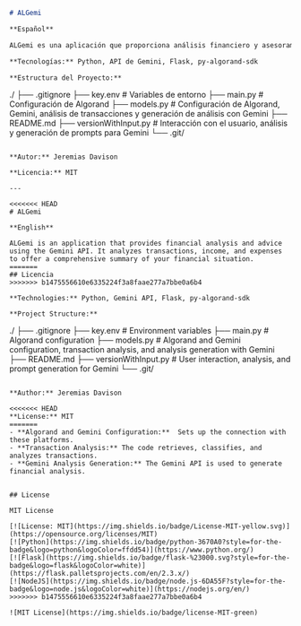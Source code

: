 ```markdown
# ALGemi

**Español**

ALGemi es una aplicación que proporciona análisis financiero y asesoramiento utilizando la API de Gemini. Analiza transacciones, ingresos y gastos para ofrecer un resumen completo de tu situación financiera.

**Tecnologías:** Python, API de Gemini, Flask, py-algorand-sdk

**Estructura del Proyecto:**

```
./
├── .gitignore
├── key.env  # Variables de entorno
├── main.py  # Configuración de Algorand
├── models.py # Configuración de Algorand, Gemini, análisis de transacciones y generación de análisis con Gemini
├── README.md
├── versionWithInput.py # Interacción con el usuario, análisis y generación de prompts para Gemini
└── .git/
```

**Autor:** Jeremias Davison

**Licencia:** MIT

---

<<<<<<< HEAD
# ALGemi

**English**

ALGemi is an application that provides financial analysis and advice using the Gemini API. It analyzes transactions, income, and expenses to offer a comprehensive summary of your financial situation.
=======
## Licencia
>>>>>>> b1475556610e6335224f3a8faae277a7bbe0a6b4

**Technologies:** Python, Gemini API, Flask, py-algorand-sdk

**Project Structure:**

```
./
├── .gitignore
├── key.env  # Environment variables
├── main.py  # Algorand configuration
├── models.py # Algorand and Gemini configuration, transaction analysis, and analysis generation with Gemini
├── README.md
├── versionWithInput.py # User interaction, analysis, and prompt generation for Gemini
└── .git/
```

**Author:** Jeremias Davison

<<<<<<< HEAD
**License:** MIT
=======
- **Algorand and Gemini Configuration:**  Sets up the connection with these platforms.
- **Transaction Analysis:** The code retrieves, classifies, and analyzes transactions.
- **Gemini Analysis Generation:** The Gemini API is used to generate financial analysis.


## License

MIT License

[![License: MIT](https://img.shields.io/badge/License-MIT-yellow.svg)](https://opensource.org/licenses/MIT)
[![Python](https://img.shields.io/badge/python-3670A0?style=for-the-badge&logo=python&logoColor=ffdd54)](https://www.python.org/)
[![Flask](https://img.shields.io/badge/flask-%23000.svg?style=for-the-badge&logo=flask&logoColor=white)](https://flask.palletsprojects.com/en/2.3.x/)
[![NodeJS](https://img.shields.io/badge/node.js-6DA55F?style=for-the-badge&logo=node.js&logoColor=white)](https://nodejs.org/en/)
>>>>>>> b1475556610e6335224f3a8faae277a7bbe0a6b4

![MIT License](https://img.shields.io/badge/license-MIT-green)
```
